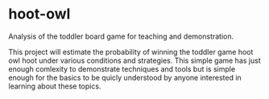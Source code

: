 # hoot-owl
Analysis of the toddler board game for teaching and demonstration.

This project will estimate the probability of winning the toddler game hoot owl hoot under various conditions and strategies. This simple game has just enough comlexity to demonstrate techniques and tools but is simple enough for the basics to be quicly understood by anyone interested in learning about these topics.
